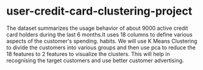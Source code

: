 # user-credit-card-clustering-project
The dataset summarizes the usage behavior of about 9000 active credit card holders during the last 6 months.It uses 18 columns to define various aspects of the customer's spending. habits. 
We will use K Means Clustering to divide the customers into various groups and then use pca to reduce the 18 features to 2 features to visualize the clusters. This will help in recognising the target customers and use better customer advertising.
